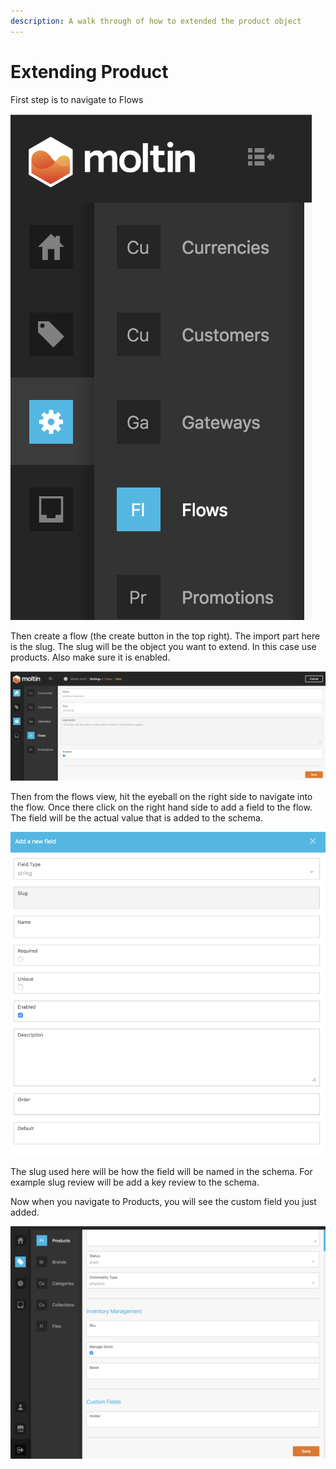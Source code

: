 ```yaml
---
description: A walk through of how to extended the product object
---
```


# Extending Product

First step is to navigate to Flows

![](../.gitbook/assets/screen-shot-2018-06-13-at-12.48.58-pm.png)

Then create a flow \(the create button in the top right\).  The import part here is the slug.  The slug will be the object you want to extend.  In this case use products.  Also make sure it is enabled.

![](../.gitbook/assets/screen-shot-2018-06-13-at-12.49.46-pm.png)

Then from the flows view, hit the eyeball on the right side to navigate into the flow.  Once there click on the right hand side to add a field to the flow.  The field will be the actual value that is added to the schema.

![](../.gitbook/assets/screen-shot-2018-06-13-at-12.53.11-pm.png)

The slug used here will be how the field will be named in the schema.  For example slug review will be add a key review to the schema.

Now when you navigate to Products, you will see the custom field you just added.

![](../.gitbook/assets/screen-shot-2018-06-13-at-12.54.34-pm.png)

